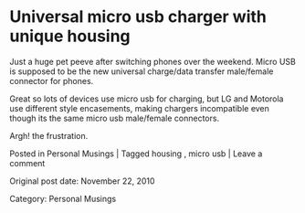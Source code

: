 # Universal micro usb charger with unique housing

Just a huge pet peeve after switching phones over the weekend. Micro USB is
supposed to be the new universal charge/data transfer male/female connector
for phones.

Great so lots of devices use micro usb for charging, but LG and Motorola use
different style encasements, making chargers incompatible even though its the
same micro usb male/female connectors.

Argh! the frustration.

Posted in Personal Musings | Tagged housing , micro usb | Leave a comment 


Original post date: November 22, 2010

Category: Personal Musings